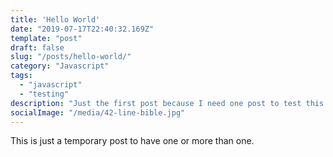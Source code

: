 ```yaml
---
title: 'Hello World'
date: "2019-07-17T22:40:32.169Z"
template: "post"
draft: false
slug: "/posts/hello-world/"
category: "Javascript"
tags:
  - "javascript"
  - "testing"
description: "Just the first post because I need one post to test this blog."
socialImage: "/media/42-line-bible.jpg"
---
```


This is just a temporary post to have one or more than one.
